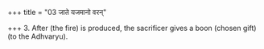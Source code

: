 +++
title = "03 जाते यजमानो वरन्"

+++
3. After (the fire) is produced, the sacrificer gives a boon (chosen gift) (to the Adhvaryu).  
